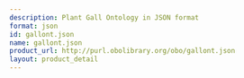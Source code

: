 ```yaml
---
description: Plant Gall Ontology in JSON format
format: json
id: gallont.json
name: gallont.json
product_url: http://purl.obolibrary.org/obo/gallont.json
layout: product_detail
---
```

